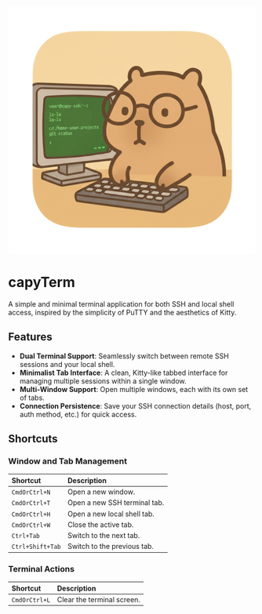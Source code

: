 ![logo](/public/icon.png "capyTerm")

# capyTerm

A simple and minimal terminal application for both SSH and local shell access, inspired by the simplicity of PuTTY and the aesthetics of Kitty.

## Features

- **Dual Terminal Support**: Seamlessly switch between remote SSH sessions and your local shell.
- **Minimalist Tab Interface**: A clean, Kitty-like tabbed interface for managing multiple sessions within a single window.
- **Multi-Window Support**: Open multiple windows, each with its own set of tabs.
- **Connection Persistence**: Save your SSH connection details (host, port, auth method, etc.) for quick access.

## Shortcuts

### Window and Tab Management

| Shortcut         | Description                  |
| :--------------- | :--------------------------- |
| `CmdOrCtrl+N`    | Open a new window.           |
| `CmdOrCtrl+T`    | Open a new SSH terminal tab. |
| `CmdOrCtrl+H`    | Open a new local shell tab.  |
| `CmdOrCtrl+W`    | Close the active tab.        |
| `Ctrl+Tab`       | Switch to the next tab.      |
| `Ctrl+Shift+Tab` | Switch to the previous tab.  |

### Terminal Actions

| Shortcut      | Description                |
| :------------ | :------------------------- |
| `CmdOrCtrl+L` | Clear the terminal screen. |
